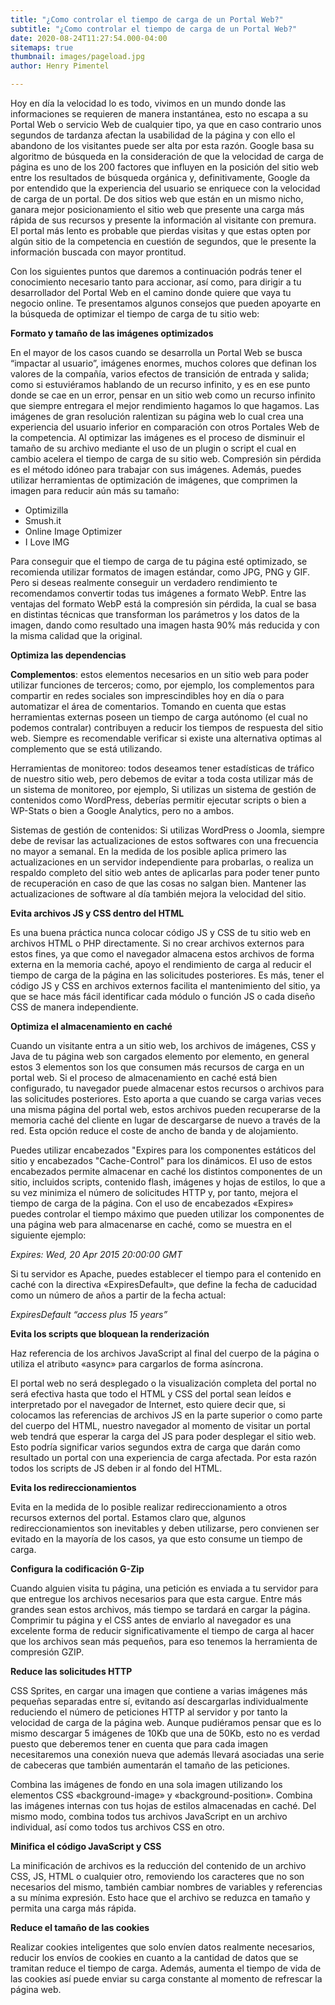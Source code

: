 ```yaml
---
title: "¿Como controlar el tiempo de carga de un Portal Web?"
subtitle: "¿Como controlar el tiempo de carga de un Portal Web?"
date: 2020-08-24T11:27:54.000-04:00
sitemaps: true
thumbnail: images/pageload.jpg
author: Henry Pimentel

---
```

Hoy en día la velocidad lo es todo, vivimos en un mundo donde las informaciones se requieren de manera instantánea, esto no escapa a su Portal Web o servicio Web de cualquier tipo, ya que en caso contrario unos segundos de tardanza afectan la usabilidad de la página y con ello el abandono de los visitantes puede ser alta por esta razón. Google basa su algoritmo de búsqueda en la consideración de que la velocidad de carga de página es uno de los 200 factores que influyen en la posición del sitio web entre los resultados de búsqueda orgánica y, definitivamente, Google da por entendido que la experiencia del usuario se enriquece con la velocidad de carga de un portal. De dos sitios web que están en un mismo nicho, ganara mejor posicionamiento el sitio web que presente una carga más rápida de sus recursos y presente la información al visitante con premura. El portal más lento es probable que pierdas visitas y que estas opten por algún sitio de la competencia en cuestión de segundos, que le presente la información buscada con mayor prontitud.

Con los siguientes puntos que daremos a continuación podrás tener el conocimiento necesario tanto para accionar, así como, para dirigir a tu desarrollador del Portal Web en el camino donde quiere que vaya tu negocio online. Te presentamos algunos consejos que pueden apoyarte en la búsqueda de optimizar el tiempo de carga de tu sitio web:

**Formato y tamaño de las imágenes optimizados**

En el mayor de los casos cuando se desarrolla un Portal Web se busca “impactar al usuario”, imágenes enormes, muchos colores que definan los valores de la compañía, varios efectos de transición de entrada y salida; como si estuviéramos hablando de un recurso infinito, y es en ese punto donde se cae en un error, pensar en un sitio web como un recurso infinito que siempre entregara el mejor rendimiento hagamos lo que hagamos.
Las imágenes de gran resolución ralentizan su página web lo cual crea una experiencia del usuario inferior en comparación con otros Portales Web de la competencia. Al optimizar las imágenes es el proceso de disminuir el tamaño de su archivo mediante el uso de un plugin o script el cual en cambio acelera el tiempo de carga de su sitio web. Compresión sin pérdida es el método idóneo para trabajar con sus imágenes.
Además, puedes utilizar herramientas de optimización de imágenes, que comprimen la imagen para reducir aún más su tamaño:

* Optimizilla
* Smush.it
* Online Image Optimizer
* I Love IMG

Para conseguir que el tiempo de carga de tu página esté optimizado, se recomienda utilizar formatos de imagen estándar, como JPG, PNG y GIF. Pero si deseas realmente conseguir un verdadero rendimiento te recomendamos convertir todas tus imágenes a formato WebP.
Entre las ventajas del formato WebP está la compresión sin pérdida, la cual se basa en distintas técnicas que transforman los parámetros y los datos de la imagen, dando como resultado una imagen hasta 90% más reducida y con la misma calidad que la original.

**Optimiza las dependencias**

**Complementos**: estos elementos necesarios en un sitio web para poder utilizar funciones de terceros; como, por ejemplo, los complementos para compartir en redes sociales son imprescindibles hoy en día o para automatizar el área de comentarios. Tomando en cuenta que estas herramientas externas poseen un tiempo de carga autónomo (el cual no podemos contralar) contribuyen a reducir los tiempos de respuesta del sitio web. Siempre es recomendable verificar si existe una alternativa optimas al complemento que se está utilizando.

Herramientas de monitoreo: todos deseamos tener estadísticas de tráfico de nuestro sitio web, pero debemos de evitar a toda costa utilizar más de un sistema de monitoreo, por ejemplo, Si utilizas un sistema de gestión de contenidos como WordPress, deberías permitir ejecutar scripts o bien a WP-Stats o bien a Google Analytics, pero no a ambos.

Sistemas de gestión de contenidos: Si utilizas WordPress o Joomla, siempre debe de revisar las actualizaciones de estos softwares con una frecuencia no mayor a semanal. En la medida de los posible aplica primero las actualizaciones en un servidor independiente para probarlas, o realiza un respaldo completo del sitio web antes de aplicarlas para poder tener punto de recuperación en caso de que las cosas no salgan bien. Mantener las actualizaciones de software al día también mejora la velocidad del sitio.

**Evita archivos JS y CSS dentro del HTML**

Es una buena práctica nunca colocar código JS y CSS de tu sitio web en archivos HTML o PHP directamente. Si no crear archivos externos para estos fines, ya que como el navegador almacena estos archivos de forma externa en la memoria caché, apoyo el rendimiento de carga al reducir el tiempo de carga de la página en las solicitudes posteriores. Es más, tener el código JS y CSS en archivos externos facilita el mantenimiento del sitio, ya que se hace más fácil identificar cada módulo o función JS o cada diseño CSS de manera independiente.

**Optimiza el almacenamiento en caché**

Cuando un visitante entra a un sitio web, los archivos de imágenes, CSS y Java de tu página web son cargados elemento por elemento, en general estos 3 elementos son los que consumen más recursos de carga en un portal web. Si el proceso de almacenamiento en caché está bien configurado, tu navegador puede almacenar estos recursos o archivos para las solicitudes posteriores. Esto aporta a que cuando se carga varias veces una misma página del portal web, estos archivos pueden recuperarse de la memoria caché del cliente en lugar de descargarse de nuevo a través de la red. Esta opción reduce el coste de ancho de banda y de alojamiento.

Puedes utilizar encabezados "Expires para los componentes estáticos del sitio y encabezados "Cache-Control" para los dinámicos. El uso de estos encabezados permite almacenar en caché los distintos componentes de un sitio, incluidos scripts, contenido flash, imágenes y hojas de estilos, lo que a su vez minimiza el número de solicitudes HTTP y, por tanto, mejora el tiempo de carga de la página. Con el uso de encabezados «Expires» puedes controlar el tiempo máximo que pueden utilizar los componentes de una página web para almacenarse en caché, como se muestra en el siguiente ejemplo:

_Expires: Wed, 20 Apr 2015 20:00:00 GMT_

Si tu servidor es Apache, puedes establecer el tiempo para el contenido en caché con la directiva «ExpiresDefault», que define la fecha de caducidad como un número de años a partir de la fecha actual:

_ExpiresDefault “access plus 15 years”_

**Evita los scripts que bloquean la renderización**

Haz referencia de los archivos JavaScript al final del cuerpo de la página o utiliza el atributo «async» para cargarlos de forma asíncrona.

El portal web no será desplegado o la visualización completa del portal no será efectiva hasta que todo el HTML y CSS del portal sean leídos e interpretado por el navegador de Internet, esto quiere decir que, si colocamos las referencias de archivos JS en la parte superior o como parte del cuerpo del HTML, nuestro navegador al momento de visitar un portal web tendrá que esperar la carga del JS para poder desplegar el sitio web. Esto podría significar varios segundos extra de carga que darán como resultado un portal con una experiencia de carga afectada. Por esta razón todos los scripts de JS deben ir al fondo del HTML.

**Evita los redireccionamientos**

Evita en la medida de lo posible realizar redireccionamiento a otros recursos externos del portal. Estamos claro que, algunos redireccionamientos son inevitables y deben utilizarse, pero convienen ser evitado en la mayoría de los casos, ya que esto consume un tiempo de carga.

**Configura la codificación G-Zip**

Cuando alguien visita tu página, una petición es enviada a tu servidor para que entregue los archivos necesarios para que esta cargue. Entre más grandes sean estos archivos, más tiempo se tardará en cargar la página. Comprimir tu página y el CSS antes de enviarlo al navegador es una excelente forma de reducir significativamente el tiempo de carga al hacer que los archivos sean más pequeños, para eso tenemos la herramienta de compresión GZIP.

**Reduce las solicitudes HTTP**

CSS Sprites, en cargar una imagen que contiene a varias imágenes más pequeñas separadas entre sí, evitando así descargarlas individualmente reduciendo el número de peticiones HTTP al servidor y por tanto la velocidad de carga de la página web.
Aunque pudiéramos pensar que es lo mismo descargar 5 imágenes de 10Kb que una de 50Kb, esto no es verdad puesto que deberemos tener en cuenta que para cada imagen necesitaremos una conexión nueva que además llevará asociadas una serie de cabeceras que también aumentarán el tamaño de las peticiones.

Combina las imágenes de fondo en una sola imagen utilizando los elementos CSS «background-image» y «background-position». Combina las imágenes internas con tus hojas de estilos almacenadas en caché. Del mismo modo, combina todos tus archivos JavaScript en un archivo individual, así como todos tus archivos CSS en otro.

**Minifica el código JavaScript y CSS**

La minificación de archivos es la reducción del contenido de un archivo CSS, JS, HTML o cualquier otro, removiendo los caracteres que no son necesarios del mismo, también cambiar nombres de variables y referencias a su mínima expresión. Esto hace que el archivo se reduzca en tamaño y permita una carga más rápida.

**Reduce el tamaño de las cookies**

Realizar cookies inteligentes que solo envíen datos realmente necesarios, reducir los envíos de cookies en cuanto a la cantidad de datos que se tramitan reduce el tiempo de carga. Además, aumenta el tiempo de vida de las cookies así puede enviar su carga constante al momento de refrescar la página web.